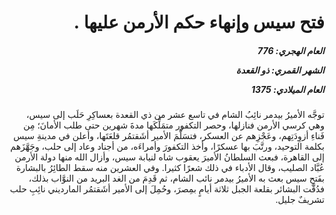 <h1 dir="rtl">فتح سيس وإنهاء حكم الأرمن عليها .</h1>

<h5 dir="rtl">العام الهجري:  776

الشهر القمري: ذو القعدة

العام الميلادي: 1375</h5>

<p dir="rtl">توجَّه الأميرُ بيدمر نائِبُ الشام في تاسع عشر من ذي القعدة بعساكِرِ حَلَب إلى سيس، وهي كرسي الأرمن فنازلها، وحصر التكفور متمَلِّكَها مدةَ شهرين حتى طلب الأمانَ؛ مِن فَناءِ أزوِدَتِهم، وعَجْزِهم عن العسكر، فتسَلَّمَ الأمير أشَقتمُر قلعَتَها، وأعلن في مدينةِ سيس بكلمة التوحيد، ورتَّبَ بها عسكرًا، وأخذ التكفورَ وأمراءَه، من أجناد وعاد إلى حلب، وجَهَّزَهم إلى القاهرة، فبعث السلطانُ الأميرَ يعقوب شاه لنيابة سيس، وأزال الله منها دولة الأرمن عُبَّاد الصليب، وقال الأدباء في ذلك شعرًا كثيرا. وفي العشرين منه سقط الطائِرُ بالبشارة بفَتحِ سيس بعث به الأميرُ بيدمر نائب الشام، ثم قَدِمَ من الغد البريد من النوَّاب بذلك، فدُقَّت البشائر بقلعة الجبل ثلاثة أيامٍ بمِصرَ، وحُمِلَ إلى الأمير أشَقتمُر المارديني نائِبِ حلب تشريفٌ جليل.</p></br>
